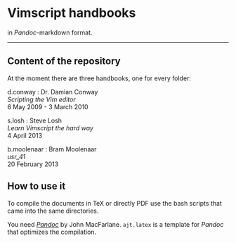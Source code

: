Vimscript handbooks
===================

in _Pandoc_-markdown format.

* * * * * * * * * * * * * * * * * * * * * * * * * * * * * * *

Content of the repository
-------------------------

At the moment there are three handbooks, one for every folder:

d.conway
:	Dr. Damian Conway   
	_Scripting the Vim editor_   
	6 May 2009 - 3 March 2010   

s.losh
:	Steve Losh   
	_Learn Vimscript the hard way_   
	4 April 2013   

b.moolenaar
:   Bram Moolenaar  
    _usr_41_  
    20 February 2013  


How to use it
-------------

To compile the documents in TeX or directly PDF use the bash scripts
that came into the same directories.

You need [_Pandoc_](http://johnmacfarlane.net/pandoc/) by John
MacFarlane. `ajt.latex` is a template for _Pandoc_ that optimizes
the compilation.
